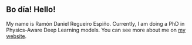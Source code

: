 ## Bo día! Hello!

My name is Ramón Daniel Regueiro Espiño. Currently, I am doing a PhD in Physics-Aware Deep Learning models. You can see more about me on [my website](https://rd-regueiroespino.github.io).
<!--
**RD-RegueiroEspino/RD-RegueiroEspino** is a ✨ _special_ ✨ repository because its `README.md` (this file) appears on your GitHub profile.

Here are some ideas to get you started:

- 🔭 I’m currently working on ...
- 🌱 I’m currently learning ...
- 👯 I’m looking to collaborate on ...
- 🤔 I’m looking for help with ...
- 💬 Ask me about ...
- 📫 How to reach me: ...
- 😄 Pronouns: ...
- ⚡ Fun fact: ...
-->
